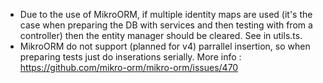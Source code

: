 - Due to the use of MikroORM, if multiple identity maps are used (it's the case when preparing the DB with services and then testing with from a controller) then the entity manager should be cleared. See in utils.ts.
- MikroORM do not support (planned for v4) parrallel insertion, so when preparing tests just do inserations serially. More info : https://github.com/mikro-orm/mikro-orm/issues/470